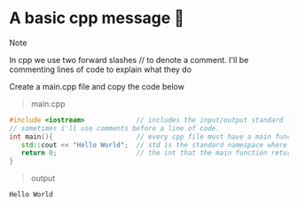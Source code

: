 # A basic cpp message 👋 

> [!NOTE] 
> In cpp we use two forward slashes // to denote a comment.
> I'll be commenting lines of code to explain what they do

Create a main.cpp file and copy the code below
> main.cpp
```cpp
#include <iostream>             // includes the input/output standard library. Needed for cout operator below
// sometimes i'll use comments before a line of code. 
int main(){                     // every cpp file must have a main function. the main function returns an integer (see below). We'll look at functions later.
   std::cout << "Hello World";  // std is the standard namespace where cout is defined. We'll look at namespaces later.
   return 0;                    // the int that the main function returns. 0 means that every ran correctly
}
```
> output
```console
Hello World
```

